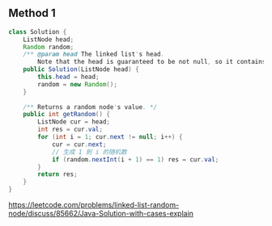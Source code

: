 ## Method 1
```java
class Solution {
    ListNode head;
    Random random;
    /** @param head The linked list's head.
        Note that the head is guaranteed to be not null, so it contains at least one node. */
    public Solution(ListNode head) {
        this.head = head;
        random = new Random();
    }
    
    /** Returns a random node's value. */
    public int getRandom() {
        ListNode cur = head;
        int res = cur.val;
        for (int i = 1; cur.next != null; i++) {
            cur = cur.next;
            // 生成 1 到 i 的随机数
            if (random.nextInt(i + 1) == 1) res = cur.val;
        }
        return res;
    }
}
```

https://leetcode.com/problems/linked-list-random-node/discuss/85662/Java-Solution-with-cases-explain